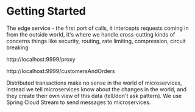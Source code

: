 # Getting Started

The edge service - the first port of calls, it intercepts requests coming in from the outside world, it's where we handle cross-cutting kinds of concerns things like security, routing, rate limiting, compression, circuit breaking  

http://localhost:9999/proxy

http://localhost:9999/customersAndOrders

Distributed transactions make no sense in the world of microservices, instead we tell microservices know about the changes in the world, and they create their own view of this data (tell/don't ask pattern).
We use Spring Cloud Stream to send messages to microservices.

